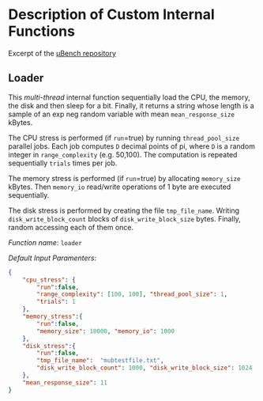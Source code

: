 # Description of Custom Internal Functions

Excerpt of the [µBench repository](https://github.com/mSvcBench/muBench/tree/main/CustomFunctions)

## Loader

This *multi-thread* internal function sequentially load the CPU, the memory, the disk and then sleep for a bit. Finally, it returns a string whose length is a sample of an exp neg random variable with mean `mean_response_size` kBytes.

The CPU stress is performed (if `run`=true) by running `thread_pool_size` parallel jobs. Each job computes `D` decimal points of pi, where `D` is a random integer in `range_complexity` (e.g. 50,100). The computation is repeated sequentially `trials` times per job.

The memory stress is performed (if `run`=true) by allocating `memory_size` kBytes. Then `memory_io` read/write operations of 1 byte are executed sequentially.

The disk stress is performed by creating the file `tmp_file_name`. Writing `disk_write_block_count` blocks of  `disk_write_block_size` bytes. Finally, random accessing each of them once.


*Function name*: `loader`

*Default Input Paramenters*:

```json
{
    "cpu_stress": {
        "run":false,
        "range_complexity": [100, 100], "thread_pool_size": 1, 
        "trials": 1
    },
    "memory_stress":{
        "run":false, 
        "memory_size": 10000, "memory_io": 1000
    },
    "disk_stress":{
        "run":false,
        "tmp_file_name":  "mubtestfile.txt", 
        "disk_write_block_count": 1000, "disk_write_block_size": 1024
    },
    "mean_response_size": 11
}
```